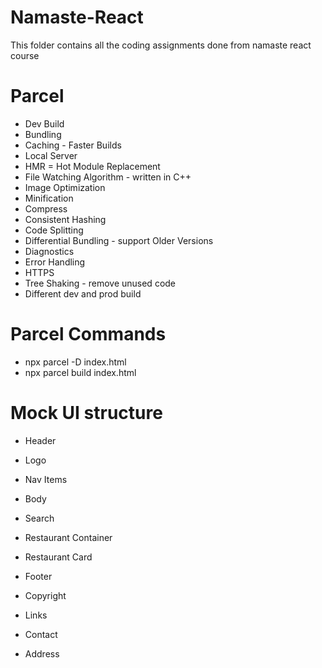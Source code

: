 # Namaste-React

This folder contains all the coding assignments done from namaste react course

# Parcel

- Dev Build
- Bundling
- Caching - Faster Builds
- Local Server
- HMR = Hot Module Replacement
- File Watching Algorithm - written in C++
- Image Optimization
- Minification
- Compress
- Consistent Hashing
- Code Splitting
- Differential Bundling - support Older Versions
- Diagnostics
- Error Handling
- HTTPS
- Tree Shaking - remove unused code
- Different dev and prod build

# Parcel Commands

- npx parcel -D index.html
- npx parcel build index.html

# Mock UI structure

- Header
 - Logo
 - Nav Items

- Body
 - Search
 - Restaurant Container
 - Restaurant Card

- Footer
 - Copyright
 - Links
 - Contact
 - Address
